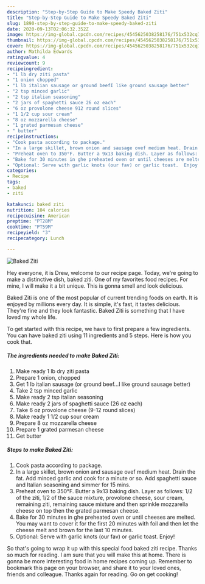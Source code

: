 ```yaml
---
description: "Step-by-Step Guide to Make Speedy Baked Ziti"
title: "Step-by-Step Guide to Make Speedy Baked Ziti"
slug: 1890-step-by-step-guide-to-make-speedy-baked-ziti
date: 2020-09-13T02:06:32.352Z
image: https://img-global.cpcdn.com/recipes/4545625038258176/751x532cq70/baked-ziti-recipe-main-photo.jpg
thumbnail: https://img-global.cpcdn.com/recipes/4545625038258176/751x532cq70/baked-ziti-recipe-main-photo.jpg
cover: https://img-global.cpcdn.com/recipes/4545625038258176/751x532cq70/baked-ziti-recipe-main-photo.jpg
author: Mathilda Edwards
ratingvalue: 4
reviewcount: 9
recipeingredient:
- "1 lb dry ziti pasta"
- "1 onion chopped"
- "1 lb italian sausage or ground beefI like ground sausage better"
- "2 tsp minced garlic"
- "2 tsp italian seasoning"
- "2 jars of spaghetti sauce 26 oz each"
- "6 oz provolone cheese 912 round slices"
- "1 1/2 cup sour cream"
- "8 oz mozzarella cheese"
- "1 grated parmesan cheese"
- " butter"
recipeinstructions:
- "Cook pasta according to package."
- "In a large skillet, brown onion and sausage ovef medium heat. Drain the fat. Add minced garlic and cook for a minute or so. Add spaghetti sauce and Italian seasoning and simmer for 15 mins."
- "Preheat oven to 350°F. Butter a 9x13 baking dish. Layer as follows: 1/2 of the ziti, 1/2 of the sauce mixture, provolone cheese, sour cream, remaining ziti, remaining sauce mixture and then sprinkle mozzarella cheese on top then the grated parmesan cheese."
- "Bake for 30 minutes in ghe preheated oven or until cheeses are melted.  You may want to cover it for the first 20 minutes with foil and then let the cheese melt and brown for the last 10 minutes."
- "Optional: Serve with garlic knots (our fav) or garlic toast.  Enjoy!"
categories:
- Recipe
tags:
- baked
- ziti

katakunci: baked ziti 
nutrition: 104 calories
recipecuisine: American
preptime: "PT28M"
cooktime: "PT59M"
recipeyield: "3"
recipecategory: Lunch

---
```



![Baked Ziti](https://img-global.cpcdn.com/recipes/4545625038258176/751x532cq70/baked-ziti-recipe-main-photo.jpg)

Hey everyone, it is Drew, welcome to our recipe page. Today, we're going to make a distinctive dish, baked ziti. One of my favorites food recipes. For mine, I will make it a bit unique. This is gonna smell and look delicious.

Baked Ziti is one of the most popular of current trending foods on earth. It is enjoyed by millions every day. It is simple, it's fast, it tastes delicious. They're fine and they look fantastic. Baked Ziti is something that I have loved my whole life.




To get started with this recipe, we have to first prepare a few ingredients. You can have baked ziti using 11 ingredients and 5 steps. Here is how you cook that.

<!--inarticleads1-->

##### The ingredients needed to make Baked Ziti:

1. Make ready 1 lb dry ziti pasta
1. Prepare 1 onion, chopped
1. Get 1 lb italian sausage (or ground beef...I like ground sausage better)
1. Take 2 tsp minced garlic
1. Make ready 2 tsp italian seasoning
1. Make ready 2 jars of spaghetti sauce (26 oz each)
1. Take 6 oz provolone cheese (9-12 round slices)
1. Make ready 1 1/2 cup sour cream
1. Prepare 8 oz mozzarella cheese
1. Prepare 1 grated parmesan cheese
1. Get  butter




<!--inarticleads2-->

##### Steps to make Baked Ziti:

1. Cook pasta according to package.
1. In a large skillet, brown onion and sausage ovef medium heat. Drain the fat. Add minced garlic and cook for a minute or so. Add spaghetti sauce and Italian seasoning and simmer for 15 mins.
1. Preheat oven to 350°F. Butter a 9x13 baking dish. Layer as follows: 1/2 of the ziti, 1/2 of the sauce mixture, provolone cheese, sour cream, remaining ziti, remaining sauce mixture and then sprinkle mozzarella cheese on top then the grated parmesan cheese.
1. Bake for 30 minutes in ghe preheated oven or until cheeses are melted.  You may want to cover it for the first 20 minutes with foil and then let the cheese melt and brown for the last 10 minutes.
1. Optional: Serve with garlic knots (our fav) or garlic toast.  Enjoy!




So that's going to wrap it up with this special food baked ziti recipe. Thanks so much for reading. I am sure that you will make this at home. There is gonna be more interesting food in home recipes coming up. Remember to bookmark this page on your browser, and share it to your loved ones, friends and colleague. Thanks again for reading. Go on get cooking!
